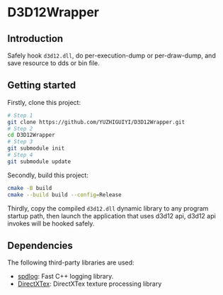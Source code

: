 # D3D12Wrapper
## Introduction
Safely hook `d3d12.dll`, do per-execution-dump or per-draw-dump, and save resource to dds or bin file.

## Getting started
Firstly, clone this project:
```bash
# Step 1
git clone https://github.com/YUZHIGUIYI/D3D12Wrapper.git
# Step 2
cd D3D12Wrapper
# Step 3
git submodule init
# Step 4
git submodule update
```
Secondly, build this project:
```bash
cmake -B build
cmake --build build --config=Release
```
Thirdly, copy the compiled `d3d12.dll` dynamic library to any program startup path, then launch the application that uses d3d12 api, d3d12 api invokes will be hooked safely.

## Dependencies
The following third-party libraries are used:
- [spdlog](https://github.com/gabime/spdlog): Fast C++ logging library.
- [DirectXTex](https://github.com/microsoft/DirectXTex): DirectXTex texture processing library